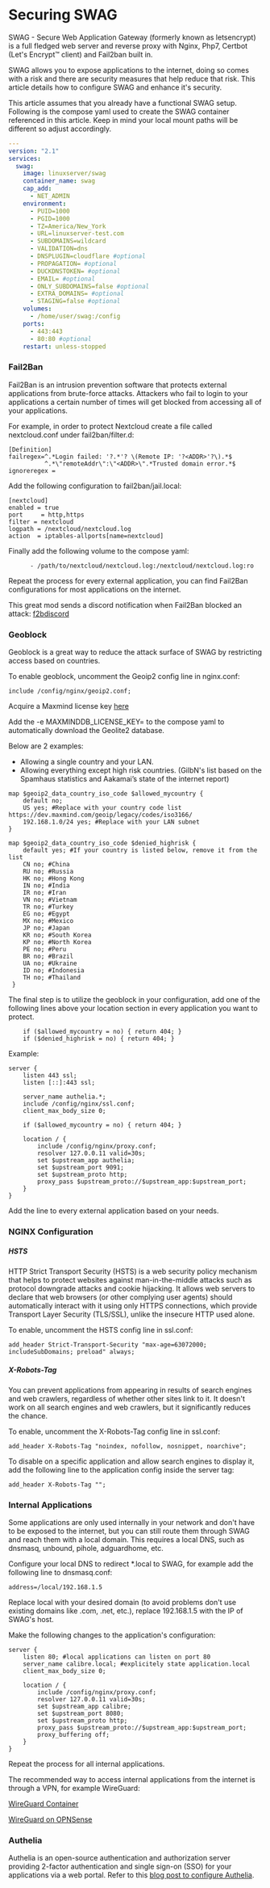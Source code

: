 # Securing SWAG

SWAG - Secure Web Application Gateway (formerly known as letsencrypt) is a full fledged web server and reverse proxy with Nginx, Php7, Certbot (Let's Encrypt™ client) and Fail2ban built in.

SWAG allows you to expose applications to the internet, doing so comes with a risk and there are security measures that help reduce that risk. This article details how to configure SWAG and enhance it's security.

This article assumes that you already have a functional SWAG setup. Following is the compose yaml used to create the SWAG container referenced in this article. Keep in mind your local mount paths will be different so adjust accordingly.

```YAML
---
version: "2.1"
services:
  swag:
    image: linuxserver/swag
    container_name: swag
    cap_add:
      - NET_ADMIN
    environment:
      - PUID=1000
      - PGID=1000
      - TZ=America/New_York
      - URL=linuxserver-test.com
      - SUBDOMAINS=wildcard
      - VALIDATION=dns
      - DNSPLUGIN=cloudflare #optional
      - PROPAGATION= #optional
      - DUCKDNSTOKEN= #optional
      - EMAIL= #optional
      - ONLY_SUBDOMAINS=false #optional
      - EXTRA_DOMAINS= #optional
      - STAGING=false #optional
    volumes:
      - /home/user/swag:/config
    ports:
      - 443:443
      - 80:80 #optional
    restart: unless-stopped
```

### Fail2Ban

Fail2Ban is an intrusion prevention software that protects external applications from brute-force attacks. Attackers who fail to login to your applications a certain number of times will get blocked from accessing all of your applications.

For example, in order to protect Nextcloud create a file called nextcloud.conf under fail2ban/filter.d:

```
[Definition]
failregex=^.*Login failed: '?.*'? \(Remote IP: '?<ADDR>'?\).*$
          ^.*\"remoteAddr\":\"<ADDR>\".*Trusted domain error.*$
ignoreregex =
```

Add the following configuration to fail2ban/jail.local:

```
[nextcloud]
enabled = true
port     = http,https
filter = nextcloud
logpath = /nextcloud/nextcloud.log
action  = iptables-allports[name=nextcloud]
```

Finally add the following volume to the compose yaml:
```
      - /path/to/nextcloud/nextcloud.log:/nextcloud/nextcloud.log:ro
```

Repeat the process for every external application, you can find Fail2Ban configurations for most applications on the internet.

This great mod sends a discord notification when Fail2Ban blocked an attack: [f2bdiscord](https://github.com/linuxserver/docker-mods/tree/swag-f2bdiscord)

### Geoblock

Geoblock is a great way to reduce the attack surface of SWAG by restricting access based on countries.

To enable geoblock, uncomment the Geoip2 config line in nginx.conf:
```
include /config/nginx/geoip2.conf;
```

Acquire a Maxmind license key [here](https://www.maxmind.com/en/geolite2/signup)

Add the -e MAXMINDDB_LICENSE_KEY=<licensekey> to the compose yaml to automatically download the Geolite2 database.

Below are 2 examples:
- Allowing a single country and your LAN.
- Allowing everything except high risk countries. (GilbN's list based on the Spamhaus statistics and Aakamai’s state of the internet report)

```Nginx
map $geoip2_data_country_iso_code $allowed_mycountry {
    default no;
    US yes; #Replace with your country code list https://dev.maxmind.com/geoip/legacy/codes/iso3166/
    192.168.1.0/24 yes; #Replace with your LAN subnet
}

map $geoip2_data_country_iso_code $denied_highrisk {
    default yes; #If your country is listed below, remove it from the list
    CN no; #China
    RU no; #Russia
    HK no; #Hong Kong
    IN no; #India
    IR no; #Iran
    VN no; #Vietnam
    TR no; #Turkey
    EG no; #Egypt
    MX no; #Mexico
    JP no; #Japan
    KR no; #South Korea
    KP no; #North Korea
    PE no; #Peru
    BR no; #Brazil
    UA no; #Ukraine
    ID no; #Indonesia
    TH no; #Thailand
 }
```

The final step is to utilize the geoblock in your configuration, add one of the following lines above your location section in every application you want to protect.
```
    if ($allowed_mycountry = no) { return 404; }
    if ($denied_highrisk = no) { return 404; }
```

Example:

```Nginx
server {
    listen 443 ssl;
    listen [::]:443 ssl;

    server_name authelia.*;
    include /config/nginx/ssl.conf;
    client_max_body_size 0;

    if ($allowed_mycountry = no) { return 404; }

    location / {
        include /config/nginx/proxy.conf;
        resolver 127.0.0.11 valid=30s;
        set $upstream_app authelia;
        set $upstream_port 9091;
        set $upstream_proto http;
        proxy_pass $upstream_proto://$upstream_app:$upstream_port;
    }
}
```

Add the line to every external application based on your needs.

### NGINX Configuration

##### HSTS
HTTP Strict Transport Security (HSTS) is a web security policy mechanism that helps to protect websites against man-in-the-middle attacks such as protocol downgrade attacks and cookie hijacking. It allows web servers to declare that web browsers (or other complying user agents) should automatically interact with it using only HTTPS connections, which provide Transport Layer Security (TLS/SSL), unlike the insecure HTTP used alone.

To enable, uncomment the HSTS config line in ssl.conf:
```
add_header Strict-Transport-Security "max-age=63072000; includeSubDomains; preload" always;
```

##### X-Robots-Tag
You can prevent applications from appearing in results of search engines and web crawlers, regardless of whether other sites link to it. It doesn't work on all search engines and web crawlers, but it significantly reduces the chance.

To enable, uncomment the X-Robots-Tag config line in ssl.conf:
```
add_header X-Robots-Tag "noindex, nofollow, nosnippet, noarchive";
```

To disable on a specific application and allow search engines to display it, add the following line to the application config inside the server tag:
```
add_header X-Robots-Tag "";
```

### Internal Applications

Some applications are only used internally in your network and don't have to be exposed to the internet, but you can still route them through SWAG and reach them with a local domain. This requires a local DNS, such as dnsmasq, unbound, pihole, adguardhome, etc.

Configure your local DNS to redirect *.local to SWAG, for example add the following line to dnsmasq.conf:
```
address=/local/192.168.1.5
```

Replace local with your desired domain (to avoid problems don't use existing domains like .com, .net, etc.), replace 192.168.1.5 with the IP of SWAG's host.

Make the following changes to the application's configuration:

```Nginx
server {
    listen 80; #local applications can listen on port 80
    server_name calibre.local; #explicitely state application.local
    client_max_body_size 0;

    location / {
        include /config/nginx/proxy.conf;
        resolver 127.0.0.11 valid=30s;
        set $upstream_app calibre;
        set $upstream_port 8080;
        set $upstream_proto http;
        proxy_pass $upstream_proto://$upstream_app:$upstream_port;
        proxy_buffering off;
    }
}
```

Repeat the process for all internal applications.

The recommended way to access internal applications from the internet is through a VPN, for example WireGuard:

[WireGuard Container](https://hub.docker.com/r/linuxserver/wireguard)

[WireGuard on OPNSense](https://blog.linuxserver.io/2019/11/16/setting-up-wireguard-on-opnsense-android/)

### Authelia

Authelia is an open-source authentication and authorization server providing 2-factor authentication and single sign-on (SSO) for your applications via a web portal. Refer to this  [blog post to configure Authelia](https://blog.linuxserver.io/2020/08/26/setting-up-authelia/).


